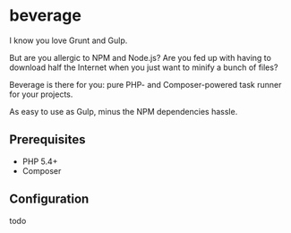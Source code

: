 beverage
========

I know you love Grunt and Gulp.

But are you allergic to NPM and Node.js?
Are you fed up with having to download half the Internet when you just want to minify a bunch of files?

Beverage is there for you: pure PHP- and Composer-powered task runner for your projects.

As easy to use as Gulp, minus the NPM dependencies hassle.

Prerequisites
-------------

* PHP 5.4+
* Composer

Configuration
-------------

todo